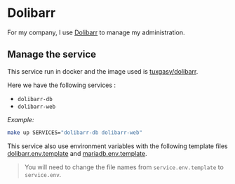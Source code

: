 # Dolibarr

For my company, I use [Dolibarr](https://dolibarr.org) to manage my administration.

## Manage the service

This service run in docker and the image used is
[tuxgasy/dolibarr](https://hub.docker.com/r/tuxgasy/dolibarr).

Here we have the following services :
  - `dolibarr-db`
  - `dolibarr-web`

_Example:_

```bash
make up SERVICES="dolibarr-db dolibarr-web"
```

This service also use environment variables with the following template files
[dolibarr.env.template](dolibarr/dolibarr.env.template) and
[mariadb.env.template](dolibarr/mariadb.env.template).

> You will need to change the file names from `service.env.template` to
`service.env`.
